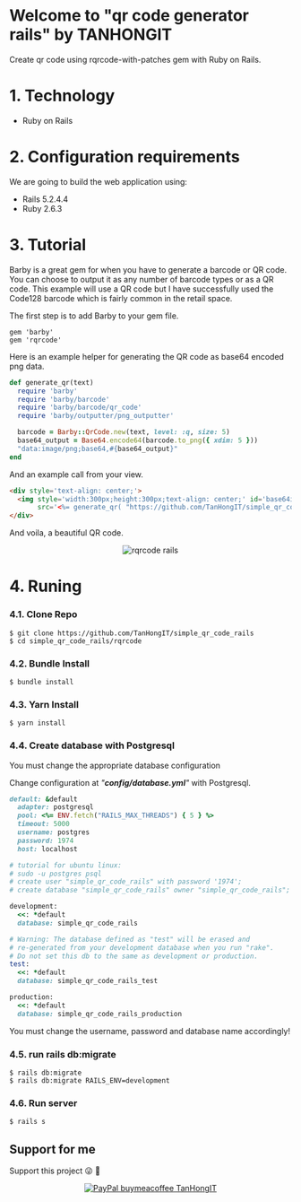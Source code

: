 # Welcome to "qr code generator rails" by TANHONGIT

Create qr code using rqrcode-with-patches gem with Ruby on Rails.


# 1. Technology
- Ruby on Rails

# 2. Configuration requirements
We are going to build the web application using:
- Rails 5.2.4.4
- Ruby 2.6.3

# 3. Tutorial

Barby is a great gem for when you have to generate a barcode or QR code. You can choose to output it as any number of barcode types or as a QR code. This example will use a QR code but I have successfully used the Code128 barcode which is fairly common in the retail space.

The first step is to add Barby to your gem file.

```
gem 'barby'
gem 'rqrcode'
```

Here is an example helper for generating the QR code as base64 encoded png data.

```ruby
def generate_qr(text)
  require 'barby'
  require 'barby/barcode'
  require 'barby/barcode/qr_code'
  require 'barby/outputter/png_outputter'

  barcode = Barby::QrCode.new(text, level: :q, size: 5)
  base64_output = Base64.encode64(barcode.to_png({ xdim: 5 }))
  "data:image/png;base64,#{base64_output}"
end
```

And an example call from your view.


```html
<div style='text-align: center;'>
  <img style='width:300px;height:300px;text-align: center;' id='base64image'                 
       src='<%= generate_qr( "https://github.com/TanHongIT/simple_qr_code_rails" ) %>' />
</div>
```

And voila, a beautiful QR code.

<p align="center">
    <img src="https://imgur.com/OiASTUD.png" data-origin="https://imgur.com/OiASTUD.png" alt="rqrcode rails">
</p>

# 4. Runing

### 4.1. Clone Repo

```
$ git clone https://github.com/TanHongIT/simple_qr_code_rails
$ cd simple_qr_code_rails/rqrcode
```

### 4.2. Bundle Install 

```
$ bundle install
```

### 4.3. Yarn Install 

```
$ yarn install
```

### 4.4. Create database with Postgresql

You must change the appropriate database configuration

Change configuration at _"**config/database.yml**"_ with Postgresql.

```ruby
default: &default
  adapter: postgresql
  pool: <%= ENV.fetch("RAILS_MAX_THREADS") { 5 } %>
  timeout: 5000
  username: postgres
  password: 1974
  host: localhost

# tutorial for ubuntu linux:
# sudo -u postgres psql
# create user "simple_qr_code_rails" with password '1974';  
# create database "simple_qr_code_rails" owner "simple_qr_code_rails"; 

development:
  <<: *default
  database: simple_qr_code_rails

# Warning: The database defined as "test" will be erased and
# re-generated from your development database when you run "rake".
# Do not set this db to the same as development or production.
test:
  <<: *default
  database: simple_qr_code_rails_test

production:
  <<: *default
  database: simple_qr_code_rails_production
```

You must change the username, password and database name accordingly!

### 4.5. run rails db:migrate

```
$ rails db:migrate
$ rails db:migrate RAILS_ENV=development
```

### 4.6. Run server 

```
$ rails s
```

## Support for me
Support this project :stuck_out_tongue_winking_eye: :pray:
<p align="center">
    <a href="https://www.paypal.me/tanhongit" target="_blank"><img src="https://img.shields.io/badge/Donate-PayPal-green.svg" data-origin="https://img.shields.io/badge/Donate-PayPal-green.svg" alt="PayPal buymeacoffee TanHongIT"></a>
</p>
